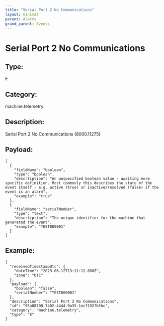 ```yaml
---
title: "Serial Port 2 No Communications"
layout: minimal
parent: Alarms
grand_parent: Events
---
```


# Serial Port 2 No Communications

## Type:

E

## Category:

machine.telemetry

## Description: 

Serial Port 2 No Communications (8000.11275)

## Payload:

```
[
  {
    "fieldName": "boolean",
    "type": "boolean",
    "descrtiption": "An unspecified boolean value - awaiting more specific definition. Most commonly this describes the state of the event itself - e.g. active (true) or inactive/resolved (false) if the event is an alarm",
    "example": "true"
  },
  {
    "fieldName": "serialNumber",
    "type": "text",
    "descrtiption": "The unique identifier for the machine that generated the event",
    "example": "TEST000001"
  }
]
```

## Example:

```
{
  "receivedTimestampUtc": {
    "dateTime": "2023-06-12T13:11:12.000Z",
    "zone": "UTC"
  },
  "payload": {
    "boolean": "false",
    "serialNumber": "TEST000001"
  },
  "description": "Serial Port 2 No Communications",
  "id": "95a08708-7402-4444-9a35-1ecf192fbfbc",
  "category": "machine.telemetry",
  "type": "E"
}
```
